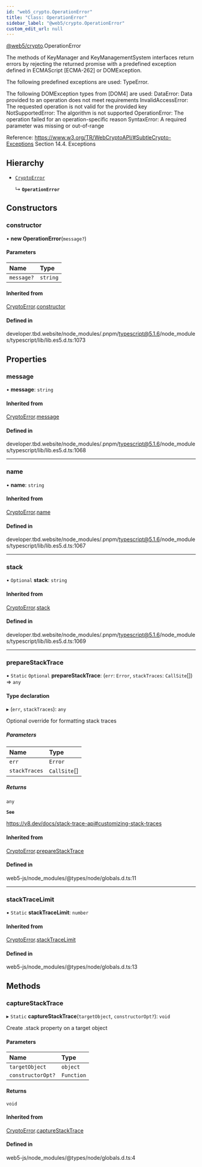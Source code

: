 ```yaml
---
id: "web5_crypto.OperationError"
title: "Class: OperationError"
sidebar_label: "@web5/crypto.OperationError"
custom_edit_url: null
---
```


[@web5/crypto](../modules/web5_crypto.md).OperationError

The methods of KeyManager and KeyManagementSystem interfaces return
errors by rejecting the returned promise with a predefined exception
defined in ECMAScript [ECMA-262] or DOMException.

The following predefined exceptions are used: TypeError.

The following DOMException types from [DOM4] are used:
  DataError: Data provided to an operation does not meet requirements
  InvalidAccessError: The requested operation is not valid for the provided key
  NotSupportedError: The algorithm is not supported
  OperationError: The operation failed for an operation-specific reason
  SyntaxError: A required parameter was missing or out-of-range

Reference: https://www.w3.org/TR/WebCryptoAPI/#SubtleCrypto-Exceptions
           Section 14.4. Exceptions

## Hierarchy

- [`CryptoError`](web5_crypto.CryptoError.md)

  ↳ **`OperationError`**

## Constructors

### constructor

• **new OperationError**(`message?`)

#### Parameters

| Name | Type |
| :------ | :------ |
| `message?` | `string` |

#### Inherited from

[CryptoError](web5_crypto.CryptoError.md).[constructor](web5_crypto.CryptoError.md#constructor)

#### Defined in

developer.tbd.website/node_modules/.pnpm/typescript@5.1.6/node_modules/typescript/lib/lib.es5.d.ts:1073

## Properties

### message

• **message**: `string`

#### Inherited from

[CryptoError](web5_crypto.CryptoError.md).[message](web5_crypto.CryptoError.md#message)

#### Defined in

developer.tbd.website/node_modules/.pnpm/typescript@5.1.6/node_modules/typescript/lib/lib.es5.d.ts:1068

___

### name

• **name**: `string`

#### Inherited from

[CryptoError](web5_crypto.CryptoError.md).[name](web5_crypto.CryptoError.md#name)

#### Defined in

developer.tbd.website/node_modules/.pnpm/typescript@5.1.6/node_modules/typescript/lib/lib.es5.d.ts:1067

___

### stack

• `Optional` **stack**: `string`

#### Inherited from

[CryptoError](web5_crypto.CryptoError.md).[stack](web5_crypto.CryptoError.md#stack)

#### Defined in

developer.tbd.website/node_modules/.pnpm/typescript@5.1.6/node_modules/typescript/lib/lib.es5.d.ts:1069

___

### prepareStackTrace

▪ `Static` `Optional` **prepareStackTrace**: (`err`: `Error`, `stackTraces`: `CallSite`[]) => `any`

#### Type declaration

▸ (`err`, `stackTraces`): `any`

Optional override for formatting stack traces

##### Parameters

| Name | Type |
| :------ | :------ |
| `err` | `Error` |
| `stackTraces` | `CallSite`[] |

##### Returns

`any`

**`See`**

https://v8.dev/docs/stack-trace-api#customizing-stack-traces

#### Inherited from

[CryptoError](web5_crypto.CryptoError.md).[prepareStackTrace](web5_crypto.CryptoError.md#preparestacktrace)

#### Defined in

web5-js/node_modules/@types/node/globals.d.ts:11

___

### stackTraceLimit

▪ `Static` **stackTraceLimit**: `number`

#### Inherited from

[CryptoError](web5_crypto.CryptoError.md).[stackTraceLimit](web5_crypto.CryptoError.md#stacktracelimit)

#### Defined in

web5-js/node_modules/@types/node/globals.d.ts:13

## Methods

### captureStackTrace

▸ `Static` **captureStackTrace**(`targetObject`, `constructorOpt?`): `void`

Create .stack property on a target object

#### Parameters

| Name | Type |
| :------ | :------ |
| `targetObject` | `object` |
| `constructorOpt?` | `Function` |

#### Returns

`void`

#### Inherited from

[CryptoError](web5_crypto.CryptoError.md).[captureStackTrace](web5_crypto.CryptoError.md#capturestacktrace)

#### Defined in

web5-js/node_modules/@types/node/globals.d.ts:4
